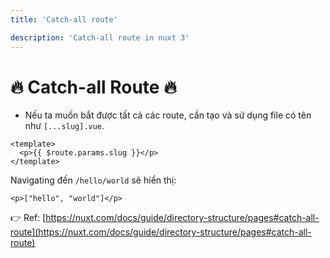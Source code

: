 ```yaml
---
title: 'Catch-all route'

description: 'Catch-all route in nuxt 3'
---
```


# :fire: Catch-all Route :fire:

- Nếu ta muốn bắt được tất cả các route, cần tạo và sử dụng file có tên như `[...slug].vue`.

```
<template>
  <p>{{ $route.params.slug }}</p>
</template>
```

Navigating đến `/hello/world` sẽ hiển thị:

```
<p>["hello", "world"]</p>

```

:point_right: Ref: [https://nuxt.com/docs/guide/directory-structure/pages#catch-all-route](https://nuxt.com/docs/guide/directory-structure/pages#catch-all-route)

